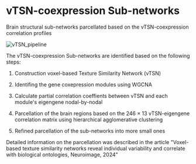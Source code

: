 # vTSN-coexpression Sub-networks
Brain structural sub-networks parcellated based on the vTSN-coexpression correlation profiles

![vTSN_pipeline](https://github.com/BrainWanderLab/vTSN_Subnets/assets/107779317/43a601eb-c313-4885-a016-efee05561b22)


The vTSN-coexpression Sub-networks are identified based on the following steps:

1. Construction voxel-based Texture Similarity Network (vTSN)

2. Identifing the gene coxepression modules using WGCNA

3. Calculate partial correlation coeffients between vTSN and each module's eigengene nodal-by-nodal

4. Parcellation of the brain regions based on the 246 × 13 vTSN-eigengene correlation matrix using hierarchical agglomerative clustering

5. Refined parcellation of the sub-networks into more small ones

Detailed information on the parcellation was described in the article "Voxel-based texture similarity networks reveal individual variability and correlate with biological ontologies, Neuroimage, 2024"

